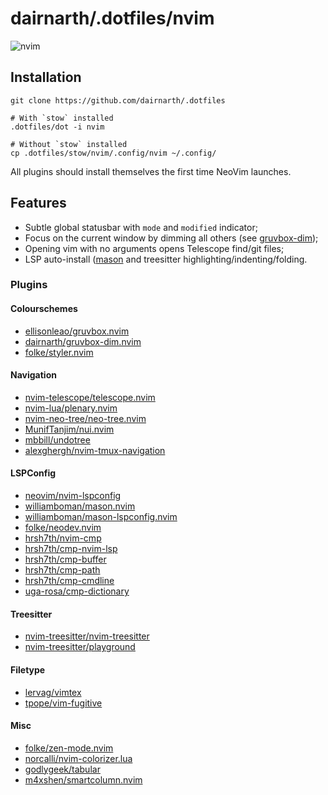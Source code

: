 # dairnarth/.dotfiles/nvim

![nvim](https://user-images.githubusercontent.com/68388203/222884719-30583444-d6fc-4242-9f65-2c345cab10d9.png)

## Installation

```
git clone https://github.com/dairnarth/.dotfiles

# With `stow` installed
.dotfiles/dot -i nvim

# Without `stow` installed
cp .dotfiles/stow/nvim/.config/nvim ~/.config/
```

All plugins should install themselves the first time NeoVim launches.

## Features

  - Subtle global statusbar with `mode` and `modified` indicator;
  - Focus on the current window by dimming all others (see [gruvbox-dim](https://github.com/dairnarth/gruvbox-dim.nvim));
  - Opening vim with no arguments opens Telescope find/git files;
  - LSP auto-install ([mason](https://github.com/williamboman/mason.nvim) and treesitter highlighting/indenting/folding.

### Plugins

#### Colourschemes

  - [ellisonleao/gruvbox.nvim](https://github.com/ellisonleao/gruvbox.nvim)
  - [dairnarth/gruvbox-dim.nvim](https://github.com/dairnarth/gruvbox-dim.nvim)
  - [folke/styler.nvim](https://github.com/folke/styler.nvim)

#### Navigation

  - [nvim-telescope/telescope.nvim](https://github.com/nvim-telescope/telescope.nvim)
  - [nvim-lua/plenary.nvim](https://github.com/nvim-lua/plenary.nvim)
  - [nvim-neo-tree/neo-tree.nvim](https://github.com/nvim-neo-tree/neo-tree.nvim)
  - [MunifTanjim/nui.nvim](https://github.com/MunifTanjim/nui.nvim)
  - [mbbill/undotree](https://github.com/mbbill/undotree)
  - [alexghergh/nvim-tmux-navigation](https://github.com/alexghergh/nvim-tmux-navigation)

#### LSPConfig

  - [neovim/nvim-lspconfig](https://github.com/neovim/nvim-lspconfig)
  - [williamboman/mason.nvim](https://github.com/williamboman/mason.nvim)
  - [williamboman/mason-lspconfig.nvim](https://github.com/williamboman/mason-lspconfig.nvim)
  - [folke/neodev.nvim](https://github.com/folke/neodev.nvim)
  - [hrsh7th/nvim-cmp](https://github.com/hrsh7th/nvim-cmp)
  - [hrsh7th/cmp-nvim-lsp](https://github.com/hrsh7th/cmp-nvim-lsp)
  - [hrsh7th/cmp-buffer](https://github.com/hrsh7th/cmp-buffer)
  - [hrsh7th/cmp-path](https://github.com/hrsh7th/cmp-path)
  - [hrsh7th/cmp-cmdline](https://github.com/hrsh7th/cmp-cmdline)
  - [uga-rosa/cmp-dictionary](https://github.com/uga-rosa/cmp-dictionary)

#### Treesitter

  - [nvim-treesitter/nvim-treesitter](https://github.com/nvim-treesitter/nvim-treesitter)
  - [nvim-treesitter/playground](https://github.com/nvim-treesitter/playground)

#### Filetype

  - [lervag/vimtex](https://github.com/lervag/vimtex)
  - [tpope/vim-fugitive](https://github.com/tpope/vim-fugitive)

#### Misc

  - [folke/zen-mode.nvim](https://github.com/folke/zen-mode.nvim)
  - [norcalli/nvim-colorizer.lua](https://github.com/norcalli/nvim-colorizer.lua)
  - [godlygeek/tabular](https://github.com/godlygeek/tabular)
  - [m4xshen/smartcolumn.nvim](https://github.com/m4xshen/smartcolumn.nvim)
